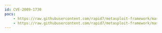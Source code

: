 ```yaml
---
id: CVE-2009-1730
pocs:
    - https://raw.githubusercontent.com/rapid7/metasploit-framework/master/modules/auxiliary/scanner/tftp/netdecision_tftp.rb
    - https://raw.githubusercontent.com/rapid7/metasploit-framework/master/modules/exploits/windows/tftp/netdecision_tftp_traversal.rb
---
```

